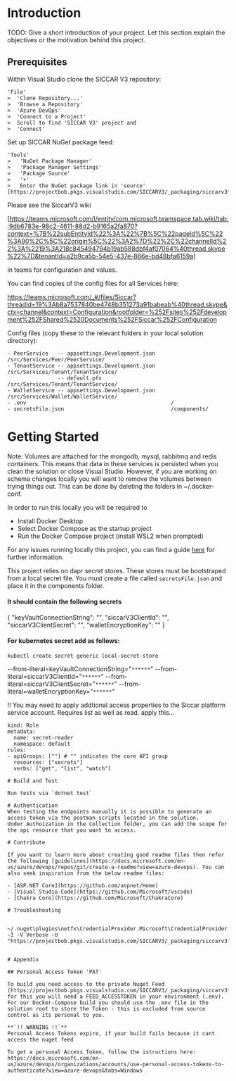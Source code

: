 # Introduction

TODO: Give a short introduction of your project. Let this section explain the objectives or the motivation behind this project.

## Prerequisites

Within Visual Studio clone the SICCAR V3 repository:

    'File'
    >  'Clone Repository...'
    >  'Browse a Repository'
    >  'Azure DevOps'
    >  'Connect to a Project'
    >  Scroll to find 'SICCAR V3' project and
    >  'Connect'

Set up SICCAR NuGet package feed:

    'Tools'
    >   'NuGet Package Manager'
    >   'Package Manager Settings'
    >   'Package Source'
    >   '+'
    >   Enter the NuGet package link in 'source' [https://projectbob.pkgs.visualstudio.com/SICCARV3/_packaging/siccarv3feed/nuget/v3/index.json]


Please see the SiccarV3 wiki

[https://teams.microsoft.com/l/entity/com.microsoft.teamspace.tab.wiki/tab::9db6783e-98c2-4611-88d2-b9165a2fa870?context=%7B%22subEntityId%22%3A%22%7B%5C%22pageId%5C%22%3A90%2C%5C%22origin%5C%22%3A2%7D%22%2C%22channelId%22%3A%2219%3A218c845494794b19ab588dbf4af07064%40thread.skype%22%7D&tenantId=a2b9ca5b-54e5-437e-866e-bd48bfa6159a]

in teams for configuration and values.

You can find copies of the config files for all Services here:

https://teams.microsoft.com/_#/files/Siccar?threadId=19%3Ab8a7537840be4748b351273a91babeab%40thread.skype&ctx=channel&context=Configuration&rootfolder=%252Fsites%252Fdevelopment%252FShared%2520Documents%252FSiccar%252FConfiguration

Config files (copy these to the relevant folders in your local solution directory):

    - PeerService   -- appsettings.Development.json     /src/Services/Peer/PeerService/
    - TenantService -- appsettings.Development.json     /src/Services/Tenant/TenantService/
                    -- default.pfx                      /src/Services/Tenant/TenantService/
    - WalletService -- appsettings.Development.json     /src/Services/Wallet/WalletService/
    - .env                                              /
    - secretsFile.json                                  /components/

# Getting Started
Note: Volumes are attached for the mongodb, mysql, rabbitmq and redis containers. This means that data in these services is persisted when you clean the solution or close Visual Studio.
However, if you are working on schema changes locally you will want to remove the volumes between trying things out.  This can be done by deleting the folders in ~/.docker-conf.

In order to run this locally you will be required to

- Install Docker Desktop 
- Select Docker Compose as the startup project
- Run the Docker Compose project (install WSL2 when prompted)

For any issues running locally this project, you can find a guide [here](./TROUBLESHOOTING.md) for further information.

This project relies on dapr secret stores. These stores must be bootstraped from a local secret file. 
You must create a file called `secretsFile.json` and place it in the components folder.

#### It should contain the following secrets

{
  "keyVaultConnectionString": "",
  "siccarV3ClientId": "",
  "siccarV3ClientSecret": "",
  "walletEncryptionKey": ""
}

#### For kubernetes secret add as follows:

`kubectl create secret generic local-secret-store`

--from-literal=keyVaultConnectionString="`******`"
--from-literal=siccarV3ClientId="`******`"
--from-literal=siccarV3ClientSecret="`******`"
--from-literal=walletEncryptionKey="`******`"

!! You may need to apply addtional access properties to the Siccar platform service account. Requires list as well as read.
apply this... 

```apiVersion: rbac.authorization.k8s.io/v1
kind: Role
metadata:
  name: secret-reader
  namespace: default
rules:
- apiGroups: [""] # "" indicates the core API group
  resources: ["secrets"]
  verbs: ["get", "list", "watch"]

# Build and Test

Run tests via `dotnet test`

# Authentication
When testing the endpoints manually it is possible to generate an access token via the postman scripts located in the solution.
Under Authoization in the Collection folder, you can add the scope for the api resource that you want to access.

# Contribute

If you want to learn more about creating good readme files then refer the following [guidelines](https://docs.microsoft.com/en-us/azure/devops/repos/git/create-a-readme?view=azure-devops). You can also seek inspiration from the below readme files:

- [ASP.NET Core](https://github.com/aspnet/Home)
- [Visual Studio Code](https://github.com/Microsoft/vscode)
- [Chakra Core](https://github.com/Microsoft/ChakraCore)

# Troubleshooting

    ~/.nuget\plugins\netfx\CredentialProvider.Microsoft\CredentialProvider.Microsoft.exe -I -V Verbose -U "https://projectbob.pkgs.visualstudio.com/SICCARV3/_packaging/siccarv3feed/nuget/v3/index.json" 


# Appendix

## Personal Access Token 'PAT'

To build you need access to the private Nuget Feed (https://projectbob.pkgs.visualstudio.com/SICCARV3/_packaging/siccarv3feed/) for this you will need a FEED_ACCESSTOKEN in your environment (.env). 
For our Docker-Compose build you should use the .env file in the solution root to store the Token - this is excluded from source control as its personal to you.

**`!! WARNING !!`**
Personal Access Tokens expire, if your build fails because it cant access the nuget feed

To get a personal Access Token, follow the istructions here: https://docs.microsoft.com/en-us/azure/devops/organizations/accounts/use-personal-access-tokens-to-authenticate?view=azure-devops&tabs=Windows
